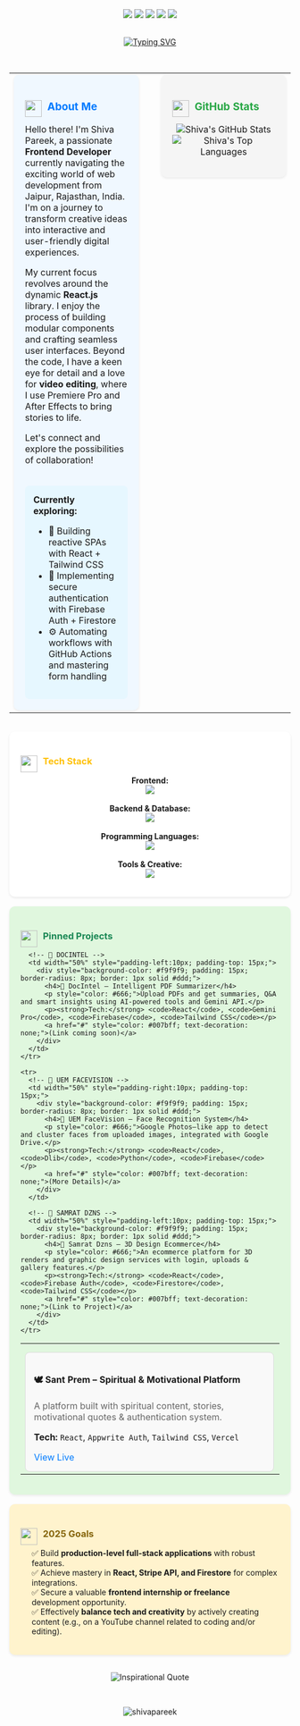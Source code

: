

<div align="center">
  <a href="https://linkedin.com/in/shivapareek" target="_blank"><img src="https://img.shields.io/badge/LinkedIn-%230077B5.svg?&style=for-the-badge&logo=linkedin&logoColor=white" /></a>
  <a href="https://github.com/shivapareek" target="_blank"><img src="https://img.shields.io/badge/GitHub-%23121011.svg?&style=for-the-badge&logo=github&logoColor=white" /></a>
  <a href="https://shivapareek.github.io/shivaportfolio" target="_blank"><img src="https://img.shields.io/badge/Portfolio-%23000000.svg?&style=for-the-badge&logo=react&logoColor=white" /></a>
  <a href="mailto:pareekshiva2004@gmail.com"><img src="https://img.shields.io/badge/Gmail-%23EA4335.svg?&style=for-the-badge&logo=gmail&logoColor=white" /></a>
  <a href="https://instagram.com/samrat_edition" target="_blank"><img src="https://img.shields.io/badge/Instagram-%23E4405F.svg?&style=for-the-badge&logo=instagram&logoColor=white" /></a>
</div>

<br/>

<p align="center">
  <a href="https://github.com/shivapareek">
    <img src="https://readme-typing-svg.demolab.com?font=Fira+Code&duration=2500&pause=1000&color=36BCF7&center=true&vCenter=true&width=435&lines=Hi,+I'm+Shiva+Pareek;A+Frontend+Craftsman;React+Enthusiast+%F0%9F%A7%AE;Video+Storyteller+%F0%9F%8E%AC" alt="Typing SVG" />
  </a>
</p>

<br/>

<table width="100%">
  <tr>
    <td valign="top" width="50%" style="padding-right:20px;">
      <div style="background-color: #f0f8ff; padding: 20px; border-radius: 10px; box-shadow: 0 2px 4px rgba(0, 0, 0, 0.08);">
        <h3 style="color: #007bff;"><img src="https://emojis.slackmojis.com/emojis/rocket/simple_slack-resized.gif?1687563843" width="30" align="left" style="margin-right: 10px;"> About Me</h3>
        <p>Hello there! I'm Shiva Pareek, a passionate <strong>Frontend Developer</strong> currently navigating the exciting world of web development from Jaipur, Rajasthan, India. I'm on a journey to transform creative ideas into interactive and user-friendly digital experiences.</p>
        <p>My current focus revolves around the dynamic <strong>React.js</strong> library. I enjoy the process of building modular components and crafting seamless user interfaces. Beyond the code, I have a keen eye for detail and a love for <strong>video editing</strong>, where I use Premiere Pro and After Effects to bring stories to life.</p>
        <p>Let's connect and explore the possibilities of collaboration!</p>
        <br>
        <div style="background-color: #e6f7ff; padding: 15px; border-radius: 8px;">
          <strong>Currently exploring:</strong>
          <ul>
            <li>🚀 Building reactive SPAs with React + Tailwind CSS</li>
            <li>🔐 Implementing secure authentication with Firebase Auth + Firestore</li>
            <li>⚙️ Automating workflows with GitHub Actions and mastering form handling</li>
          </ul>
        </div>
      </div>
    </td>
    <td valign="top" width="50%" style="padding-left:20px;">
      <div style="background-color: #f5f5f5; padding: 20px; border-radius: 10px; box-shadow: 0 2px 4px rgba(0, 0, 0, 0.08);">
        <h3 style="color: #28a745;"><img src="https://emojis.slackmojis.com/emojis/bar_chart/simple_slack-resized.gif?1687563904" width="30" align="left" style="margin-right: 10px;"> GitHub Stats</h3>
        <p align="center">
          <img src="https://github-readme-stats.vercel.app/api?username=shivapareek&show_icons=true&theme=tokyonight&hide_border=true&count_private=true" alt="Shiva's GitHub Stats" />
          <br/>
          <img src="https://github-readme-stats.vercel.app/api/top-langs/?username=shivapareek&layout=compact&theme=tokyonight&hide_border=true" alt="Shiva's Top Languages" />
        </p>
      </div>
    </td>
  </tr>
</table>

<br/>

<div style="background-color: #fff; padding: 20px; border-radius: 10px; box-shadow: 0 2px 4px rgba(0, 0, 0, 0.08);">
  <h3 style="color: #ffc107;"><img src="https://emojis.slackmojis.com/emojis/wrench/simple_slack-resized.gif?1687564003" width="30" align="left" style="margin-right: 10px;"> Tech Stack</h3>
 <p align="center">
  <strong>Frontend:</strong><br>
  <img src="https://skillicons.dev/icons?i=html,css,js,react,tailwind,bootstrap" />
  <br><br>
  <strong>Backend & Database:</strong><br>
  <img src="https://skillicons.dev/icons?i=php,mysql,firebase" />
  <br><br>
  <strong>Programming Languages:</strong><br>
  <img src="https://skillicons.dev/icons?i=c,java,python" />
  <br><br>
  <strong>Tools & Creative:</strong><br>
  <img src="https://skillicons.dev/icons?i=figma,vscode,github,pr,ae" />
</p>
</div>

<br/>

<div style="background-color: #e0f7de; padding: 20px; border-radius: 10px; box-shadow: 0 2px 4px rgba(0, 0, 0, 0.08);">
  <h3 style="color: #198754;">
    <img src="https://emojis.slackmojis.com/emojis/pushpin/simple_slack-resized.gif?1687564059" width="30" align="left" style="margin-right: 10px;">
    Pinned Projects
  </h3>
  <table width="100%">
    <tr>
      <!-- 🕊️ SANT PREM -->
      <td width="50%" style="padding-right:10px; padding-top: 15px;">
        <div style="background-color: #f9f9f9; padding: 15px; border-radius: 8px; border: 1px solid #ddd;">
          <h4>🕊️ Sant Prem – Spiritual & Motivational Platform</h4>
          <p style="color: #666;">A platform built with spiritual content, stories, motivational quotes & authentication system.</p>
          <p><strong>Tech:</strong> <code>React</code>, <code>Appwrite Auth</code>, <code>Tailwind CSS</code>, <code>Vercel</code></p>
          <a href="https://sant-prem.vercel.app" target="_blank" style="color: #007bff; text-decoration: none;">View Live</a>
        </div>
      </td>

      <!-- 📄 DOCINTEL -->
      <td width="50%" style="padding-left:10px; padding-top: 15px;">
        <div style="background-color: #f9f9f9; padding: 15px; border-radius: 8px; border: 1px solid #ddd;">
          <h4>📄 DocIntel – Intelligent PDF Summarizer</h4>
          <p style="color: #666;">Upload PDFs and get summaries, Q&A and smart insights using AI-powered tools and Gemini API.</p>
          <p><strong>Tech:</strong> <code>React</code>, <code>Gemini Pro</code>, <code>Firebase</code>, <code>Tailwind CSS</code></p>
          <a href="#" style="color: #007bff; text-decoration: none;">(Link coming soon)</a>
        </div>
      </td>
    </tr>

    <tr>
      <!-- 👤 UEM FACEVISION -->
      <td width="50%" style="padding-right:10px; padding-top: 15px;">
        <div style="background-color: #f9f9f9; padding: 15px; border-radius: 8px; border: 1px solid #ddd;">
          <h4>👤 UEM FaceVision – Face Recognition System</h4>
          <p style="color: #666;">Google Photos–like app to detect and cluster faces from uploaded images, integrated with Google Drive.</p>
          <p><strong>Tech:</strong> <code>React</code>, <code>Dlib</code>, <code>Python</code>, <code>Firebase</code></p>
          <a href="#" style="color: #007bff; text-decoration: none;">(More Details)</a>
        </div>
      </td>

      <!-- 🛒 SAMRAT DZNS -->
      <td width="50%" style="padding-left:10px; padding-top: 15px;">
        <div style="background-color: #f9f9f9; padding: 15px; border-radius: 8px; border: 1px solid #ddd;">
          <h4>🛒 Samrat Dzns – 3D Design Ecommerce</h4>
          <p style="color: #666;">An ecommerce platform for 3D renders and graphic design services with login, uploads & gallery features.</p>
          <p><strong>Tech:</strong> <code>React</code>, <code>Firebase Auth</code>, <code>Firestore</code>, <code>Tailwind CSS</code></p>
          <a href="#" style="color: #007bff; text-decoration: none;">(Link to Project)</a>
        </div>
      </td>
    </tr>
  </table>
</div>


<br/>

<div style="background-color: #fff3cd; padding: 20px; border-radius: 10px; box-shadow: 0 2px 4px rgba(0, 0, 0, 0.08);">
  <h3 style="color: #85640a;"><img src="https://emojis.slackmojis.com/emojis/target/simple_slack-resized.gif?1687564105" width="30" align="left" style="margin-right: 10px;"> 2025 Goals</h3>
  <ul style="list-style-type: none; padding-left: 20px;">
    <li>✅ Build <strong>production-level full-stack applications</strong> with robust features.</li>
    <li>✅ Achieve mastery in <strong>React, Stripe API, and Firestore</strong> for complex integrations.</li>
    <li>✅ Secure a valuable <strong>frontend internship or freelance</strong> development opportunity.</li>
    <li>✅ Effectively <strong>balance tech and creativity</strong> by actively creating content (e.g., on a YouTube channel related to coding and/or editing).</li>
  </ul>
</div>

<br/>

<p align="center">
  <img src="https://quotes-github-readme.vercel.app/api?type=inspirations&theme=tokyonight" alt="Inspirational Quote" />
</p>

<br/>

<p align="center">
  <img src="https://komarev.com/ghpvc/?username=shivapareek&label=Profile%20views&color=0e75b6&style=flat" alt="shivapareek" />
</p>
